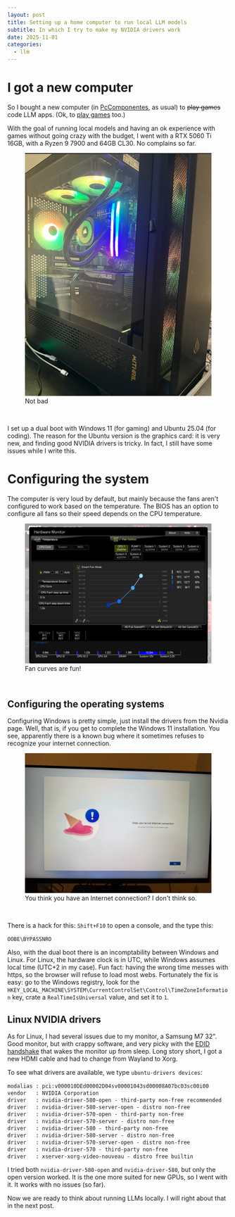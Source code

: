 ```yaml
---
layout: post
title: Setting up a home computer to run local LLM models
subtitle: In which I try to make my NVIDIA drivers work
date: 2025-11-01
categories:
  - llm
---
```


# I got a new computer

So I bought a new computer (in [PcComponentes](https://www.pccomponentes.com/), as usual) to ~~play games~~ code LLM apps. (Ok, to [play games](https://store.steampowered.com/agecheck/app/1086940/) too.)

With the goal of running local models and having an ok experience with games without going crazy with the budget, I went with a RTX 5060 Ti 16GB, with a Ryzen 9 7900 and 64GB CL30. No complains so far.

<figure>
  <img src="../../assets/images/2025-11-01-local-llm-setup/2025-09-27-20-16-43.png" alt="Not bad" />
  <figcaption>Not bad</figcaption>
</figure><br/>


I set up a dual boot with Windows 11 (for gaming) and Ubuntu 25.04 (for coding). The reason for the Ubuntu version is the graphics card: it is very new, and finding good NVIDIA drivers is tricky. In fact, I still have some issues while I write this.

# Configuring the system

The computer is very loud by default, but mainly because the fans aren't configured to work based on the temperature. The BIOS has an option to configure all fans so their speed depends on the CPU temperature.
<figure>
  <img src="../../assets/images/2025-11-01-local-llm-setup/2025-09-27-20-34-58.png" alt="Fan curves are fun!" />
  <figcaption>Fan curves are fun!</figcaption>
</figure><br/>

## Configuring the operating systems

Configuring Windows is pretty simple, just install the drivers from the Nvidia page. Well, that is, if you get to complete the Windows 11 installation. You see, apparently there is a known bug where it sometimes refuses to recognize your internet connection.

<figure>
  <img src="../../assets/images/2025-11-01-local-llm-setup/2025-09-27-21-33-38.png" alt="You think you have an Internet connection? I don't think so." />
  <figcaption>You think you have an Internet connection? I don't think so.</figcaption>
</figure><br/>

There is a hack for this: `Shift+F10` to open a console, and the type this:

```
OOBE\BYPASSNRO
```

Also, with the dual boot there is an incomptability between Windows and Linux. For Linux, the hardware clock is in UTC, while Windows assumes local time (UTC+2 in my case). Fun fact: having the wrong time messes with https, so the browser will refuse to load most webs. Fortunately the fix is easy: go to the Windows registry, look for the `HKEY_LOCAL_MACHINE\SYSTEM\CurrentControlSet\Control\TimeZoneInformation` key, crate a `RealTimeIsUniversal` value, and set it to `1`.

## Linux NVIDIA drivers

As for Linux, I had several issues due to my monitor, a Samsung M7 32". Good monitor, but with crappy software, and very picky with the [EDID handshake](https://www.firefold.com/blogs/news/edid-and-the-hdmi-handshake) that wakes the monitor up from sleep. Long story short, I got a new HDMI cable and had to change from Wayland to Xorg.

To see what drivers are available, we type `ubuntu-drivers devices`:

```
modalias : pci:v000010DEd00002D04sv00001043sd00008A07bc03sc00i00
vendor   : NVIDIA Corporation
driver   : nvidia-driver-580-open - third-party non-free recommended
driver   : nvidia-driver-580-server-open - distro non-free
driver   : nvidia-driver-570-open - third-party non-free
driver   : nvidia-driver-570-server - distro non-free
driver   : nvidia-driver-580 - third-party non-free
driver   : nvidia-driver-580-server - distro non-free
driver   : nvidia-driver-570-server-open - distro non-free
driver   : nvidia-driver-570 - third-party non-free
driver   : xserver-xorg-video-nouveau - distro free builtin
```

I tried both `nvidia-driver-580-open` and `nvidia-driver-580`, but only the open version worked. It is the one more suited for new GPUs, so I went with it. It works with no issues (so far).

Now we are ready to think about running LLMs locally. I will right about that in the next post.
